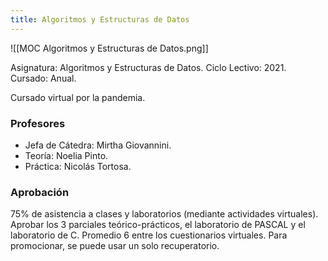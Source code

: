 ```yaml
---
title: Algoritmos y Estructuras de Datos
---
```


![[MOC Algoritmos y Estructuras de Datos.png]]

Asignatura: Algoritmos y Estructuras de Datos.
Ciclo Lectivo: 2021.
Cursado: Anual.

Cursado virtual por la pandemia.

### Profesores

- Jefa de Cátedra: Mirtha Giovannini.
- Teoría: Noelia Pinto.
- Práctica: Nicolás Tortosa.

### Aprobación

75% de asistencia a clases y laboratorios (mediante actividades virtuales). Aprobar los 3 parciales teórico-prácticos, el laboratorio de PASCAL y el laboratorio de C. Promedio 6 entre los cuestionarios virtuales. Para promocionar, se puede usar un solo recuperatorio.
